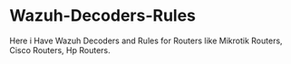 # Wazuh-Decoders-Rules
Here i Have Wazuh Decoders and Rules for Routers like Mikrotik Routers, Cisco Routers, Hp Routers.

